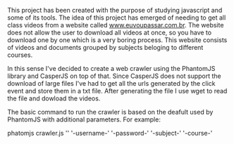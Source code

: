 This project has been created with the purpose of studying javascript and some of its tools.
The idea of this project has emerged of needing to get all class videos from a website called www.euvoupassar.com.br. The website does not allow the user to download all videos at once, so you have to download one by one which is a very boring process. This website consists of videos and documents grouped by subjects beloging to different courses.

In this sense I've decided to create a web crawler using the PhantomJS library and CasperJS on top of that. Since CasperJS does not support the download of large files I've had to get all the urls generated by the click event and store them in a txt file. After generating the file I use wget to read the file and dowload the videos.

The basic command to run the crawler is based on the deafult used by PhantomJS with additional parameters. For example:

phatomjs crawler.js '<host>' '-username-' '-password-' '-subject-' '-course-'
